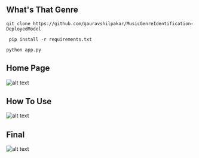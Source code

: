 ## What's That Genre

` git clone https://github.com/gauravshilpakar/MusicGenreIdentification-DeployedModel `

` pip install -r requirements.txt`

` python app.py `

## Home Page

![alt text](https://github.com/gaurav/[reponame]/blob/[branch]/image.jpg?raw=true)

## How To Use

![alt text](https://github.com/gaurav/[reponame]/blob/[branch]/image.jpg?raw=true)

## Final

![alt text](https://github.com/gaurav/[reponame]/blob/[branch]/image.jpg?raw=true)

